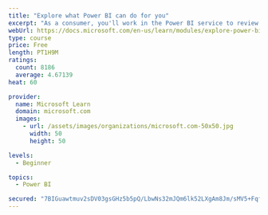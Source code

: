 ```yaml
---
title: "Explore what Power BI can do for you"
excerpt: "As a consumer, you'll work in the Power BI service to review and interact with content that has been shared with you. This module provides the foundational information that you need to work effectively in the Power BI service."
webUrl: https://docs.microsoft.com/en-us/learn/modules/explore-power-bi-service/
type: course
price: Free
length: PT1H9M
ratings:
  count: 8186
  average: 4.67139
heat: 60

provider:
  name: Microsoft Learn
  domain: microsoft.com
  images:
    - url: /assets/images/organizations/microsoft.com-50x50.jpg
      width: 50
      height: 50

levels:
  - Beginner

topics:
  - Power BI

secured: "7BIGuawtmuv2sDV03gsGHz5b5pQ/LbwNs32mJQm6lk52LXgAm8Jm/sMV5+FqfWvwobODrE+v6e2KebQkiMFYAr8tGRxo5Xj1Dduxt+yDpk1/KmGZH0x2439eIiiE7+48sCBPJMVoch4G63F61OC8YIP9i9C9sh7qij1tYl/wyY7lwX5ySM0TapbQR9gdC4QCbRpiKIVILLWyfNY2vwazwVHPHg0+gB8nsRl18PEdfE5i1jcpv43rMXJSDvH5mMTmH/soyk4DV5dbvX+KVLrldJZJ0eqCUe0CCR51GRxqgkuwFOEWUDg7vxjhat3rNPoHwQA/iAuVyc9lGtm/3XJC4qAtAoVVNUXp6adnA14qob9bnyF6UHTZJcWmauEygshoOHLMSw8AO8qKl1X/EuD1dalAUUwlT5Q/Yr/iVA0C7J8=;kp+ULHtUgLScmjviZe11PQ=="
---
```


